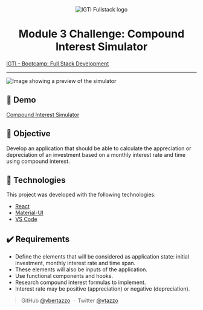 <div align="center">
	<img alt="IGTI Fullstack logo" src="https://res.cloudinary.com/voss/image/upload/v1594901380/readme_logos/igti-fullstack.png"/>
</div>

<h1 align="center">Module 3 Challenge: Compound Interest Simulator</h1>

[IGTI - Bootcamp: Full Stack Development](https://www.igti.com.br/custom/bootcamp-desenvolvedor-full-stack/)

---

<img alt="Image showing a preview of the simulator" src="https://res.cloudinary.com/voss/image/upload/v1597013034/readme_logos/simulator_preview.png">

## 🚀 Demo

[Compound Interest Simulator](https://vbertazzo.github.io/igti-fullstack-bootcamp/module-03/)

## 🎯 Objective

Develop an application that should be able to calculate the appreciation or depreciation of an investment based on a monthly interest rate and time using compound interest.

## 🤖 Technologies

This project was developed with the following technologies:

- [React](https://reactjs.org/)
- [Material-UI](https://material-ui.com/)
- [VS Code](https://code.visualstudio.com/)

## ✔️ Requirements

- Define the elements that will be considered as application state: initial investment, monthly interest rate and time span.
- These elements will also be inputs of the application.
- Use functional components and hooks.
- Research compound interest formulas to implement.
- Interest rate may be positive (appreciation) or negative (depreciation).

> GitHub [@vbertazzo](https://github.com/vbertazzo) &nbsp;&middot;&nbsp;
> Twitter [@vtazzo](https://twitter.com/vtazzo)

